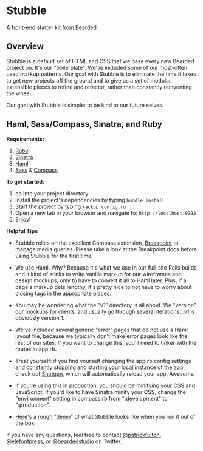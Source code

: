# Stubble
A front-end starter kit from Bearded

## Overview

Stubble is a default set of HTML and CSS that we base every new Bearded project on. It's our "boilerplate". We've included some of our most-often used markup patterns. Our goal with Stubble is to eliminate the time it takes to get new projects off the ground and to give us a set of modular, extensible pieces to refine and refactor, rather than constantly reinventing the wheel.

Our goal with Stubble is simple: to be kind to our future selves.

## Haml, Sass/Compass, Sinatra, and Ruby

**Requirements:**

1. [Ruby](http://www.ruby-lang.org/)
2. [Sinatra](http://www.sinatrarb.com/)
3. [Haml](http://haml.info/)
4. [Sass](http://sass-lang.com/) &amp; [Compass](http://compass-style.org/)

**To get started:**

1. cd into your project directory
3. Install the project's dependencies by typing `bundle install`
4. Start the project by typing `rackup config.ru`
5. Open a new tab in your browser and navigate to: `http://localhost:9292`
6. Enjoy!

**Helpful Tips**

* Stubble relies on the excellent Compass extension, [Breakpoint](http://breakpoint-sass.com/) to manage media queries. Please take a look at the Breakpoint docs before using Stubble for the first time.

* We use Haml. Why? Because it's what we use in our full-site Rails builds and it kind of stinks to write vanilla markup for our wireframes and design mockups, only to have to convert it all to Haml later. Plus, if a page's markup gets lengthy, it's pretty nice to not have to worry about closing tags in the appropriate places.

* You may be wondering what the "v1" directory is all about. We "version" our mockups for clients, and usually go through several iterations...v1 is obviously version 1.

* We've included several generic "error" pages that do not use a Haml layout file, because we typically don't make error pages look like the rest of our sites. If you want to change this, you'll need to tinker with the routes in app.rb.

* Treat yourself: if you find yourself changing the app.rb config settings and constantly stopping and starting your local instance of the app, check out [Shotgun](https://github.com/rtomayko/shotgun), which will automatically reload your app. Awesome.

* If you're using this in production, you should be minifying your CSS and JavaScript. If you'd like to have Sinatra minify your CSS, change the "environment" setting in compass.rb from ":development" to ":production".

* [Here's a rough "demo"](http://pfulton.github.io/stubble/v1/) of what Stubble looks like when you run it out of the box.

If you have any questions, feel free to contact [@patrickfulton](http://www.twitter.com/patrickfulton), [@elefontpress](http://twitter.com/elefontpress), or [@beardedstudio](http://www.twitter.com/beardedstudio) on Twitter.